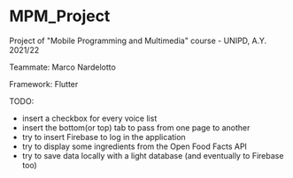 # MPM_Project
Project of "Mobile Programming and Multimedia" course - UNIPD, A.Y. 2021/22

Teammate: Marco Nardelotto

Framework: Flutter

TODO:
- insert a checkbox for every voice list
- insert the bottom(or top) tab to pass from one page to another
- try to insert Firebase to log in the application
- try to display some ingredients from the Open Food Facts API
- try to save data locally with a light database (and eventually to Firebase too)
